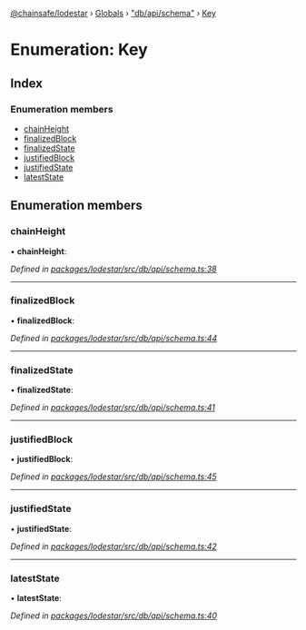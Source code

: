 [@chainsafe/lodestar](../README.md) › [Globals](../globals.md) › ["db/api/schema"](../modules/_db_api_schema_.md) › [Key](_db_api_schema_.key.md)

# Enumeration: Key

## Index

### Enumeration members

* [chainHeight](_db_api_schema_.key.md#chainheight)
* [finalizedBlock](_db_api_schema_.key.md#finalizedblock)
* [finalizedState](_db_api_schema_.key.md#finalizedstate)
* [justifiedBlock](_db_api_schema_.key.md#justifiedblock)
* [justifiedState](_db_api_schema_.key.md#justifiedstate)
* [latestState](_db_api_schema_.key.md#lateststate)

## Enumeration members

###  chainHeight

• **chainHeight**:

*Defined in [packages/lodestar/src/db/api/schema.ts:38](https://github.com/ChainSafe/lodestar/blob/e2d6cf79d/packages/lodestar/src/db/api/schema.ts#L38)*

___

###  finalizedBlock

• **finalizedBlock**:

*Defined in [packages/lodestar/src/db/api/schema.ts:44](https://github.com/ChainSafe/lodestar/blob/e2d6cf79d/packages/lodestar/src/db/api/schema.ts#L44)*

___

###  finalizedState

• **finalizedState**:

*Defined in [packages/lodestar/src/db/api/schema.ts:41](https://github.com/ChainSafe/lodestar/blob/e2d6cf79d/packages/lodestar/src/db/api/schema.ts#L41)*

___

###  justifiedBlock

• **justifiedBlock**:

*Defined in [packages/lodestar/src/db/api/schema.ts:45](https://github.com/ChainSafe/lodestar/blob/e2d6cf79d/packages/lodestar/src/db/api/schema.ts#L45)*

___

###  justifiedState

• **justifiedState**:

*Defined in [packages/lodestar/src/db/api/schema.ts:42](https://github.com/ChainSafe/lodestar/blob/e2d6cf79d/packages/lodestar/src/db/api/schema.ts#L42)*

___

###  latestState

• **latestState**:

*Defined in [packages/lodestar/src/db/api/schema.ts:40](https://github.com/ChainSafe/lodestar/blob/e2d6cf79d/packages/lodestar/src/db/api/schema.ts#L40)*

